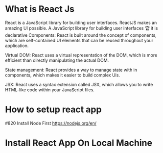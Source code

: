 # What is React Js
React is a JavaScript library for building user interfaces. ReactJS makes an amazing UI possible. 
A JavaScript library for building user interfaces 🏆 it is declarative
Components: React is built around the concept of components, which are self-contained UI elements that can be reused throughout your application.

Virtual DOM: React uses a virtual representation of the DOM, which is more efficient than directly manipulating the actual DOM.

State management: React provides a way to manage state with in components, which makes it easier to build complex UIs.

JSX: React uses a syntax extension called JSX, which allows you to write HTML-like code within your JavaScript files.

# How to setup react app
#820 Install Node First https://nodejs.org/en/
# Install React App On Local Machine
